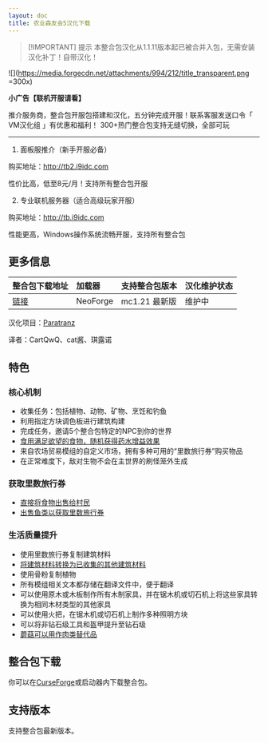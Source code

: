 ```yaml
---
layout: doc
title: 农业森友会5汉化下载
---
```


> [!IMPORTANT] 提示
> 本整合包汉化从1.1.11版本起已被合并入包，无需安装汉化补丁！自带汉化！

![](https://media.forgecdn.net/attachments/994/212/title_transparent.png =300x)

**小广告【联机开服请看】**

推介服务商，整合包开服包搭建和汉化，五分钟完成开服！联系客服发送口令「 VM汉化组 」有优惠和福利！
300+热门整合包支持无缝切换，全部可玩

---

1. 面板服推介（新手开服必备）

购买地址：<http://tb2.i9idc.com>

性价比高，低至8元/月！支持所有整合包开服

2. 专业联机服务器（适合高级玩家开服）

购买地址：<http://tb.i9idc.com>

性能更高，Windows操作系统流畅开服，支持所有整合包

<DownloadLinks :methods="[
  { id: 'curseforge', text: '下载整合包', icon: '/imgs/svg/curseforge.svg', link: 'https://www.curseforge.com/minecraft/modpacks/farming-crossing-5-made-to-order' },
  { id: 'vm', text: '整合包wiki（英文）', icon: '/imgs/logo/logo_64.png', link: '/modpacks/fc5-wiki/' },
  { id: 'curseforge', text: 'i18n自动汉化更新模组', icon: '/imgs/svg/curseforge.svg', link: 'https://www.curseforge.com/minecraft/mc-mods/i18nupdatemod/download/5841609' }
]" />

## 更多信息

| 整合包下载地址                                                                         | 加载器   | 支持整合包版本 | 汉化维护状态 |
| :------------------------------------------------------------------------------------- | :------- | :------------- | :----------- |
| [链接](https://www.curseforge.com/minecraft/modpacks/farming-crossing-5-made-to-order) | NeoForge | mc1.21 最新版  | 维护中       |

汉化项目：[Paratranz](https://paratranz.cn/projects/12586)

译者：CartQwQ、cat酱、琪露诺

## 特色

### 核心机制

- 收集任务：包括植物、动物、矿物、烹饪和钓鱼
- 利用指定方块调色板进行建筑构建
- 完成任务，邀请5个整合包特定的NPC到你的世界
- [食用满足欲望的食物，随机获得药水增益效果](/modpacks/fc5-wiki/)
- 来自农场贸易模组的自定义市场，拥有多种可用的“里数旅行券”购买物品
- 在正常难度下，敌对生物不会在主世界的刷怪笼外生成

### 获取里数旅行券

- [直接将食物出售给村民](/modpacks/fc5-wiki/tickets#cooking)
- [出售鱼类以获取里数旅行券](/modpacks/fc5-wiki/tickets#fishing)

### 生活质量提升

- 使用里数旅行券复制建筑材料
- [将建筑材料转换为已收集的其他建筑材料](/modpacks/fc5-wiki/features#Building-Material-Exchange-with-Ren)
- 使用骨粉复制植物
- 所有模组相关文本都存储在翻译文件中，便于翻译
- 可以使用原木或木板制作所有木制家具，并在锯木机或切石机上将这些家具转换为相同木材类型的其他家具
- 可以使用火把，在锯木机或切石机上制作多种照明方块
- 可以将非钻石级工具和盔甲提升至钻石级
- [蘑菇可以用作肉类替代品](/modpacks/fc5-wiki/features#Mushroom-as-meat-replacement)

## 整合包下载

你可以在[CurseForge](https://www.curseforge.com/minecraft/modpacks/farming-crossing-5-made-to-order)或启动器内下载整合包。

## 支持版本

支持整合包最新版本。

<DocSupport />
